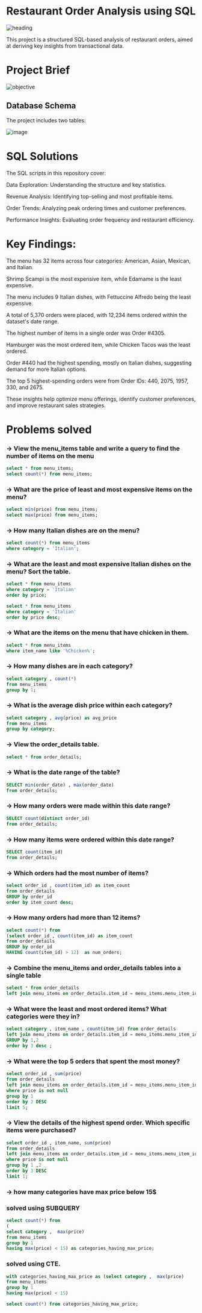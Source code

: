 # Restaurant Order Analysis using SQL

![heading](https://github.com/user-attachments/assets/ad0114d3-d2ad-4811-a5a1-cc581c0a3ca3)

This project is a structured SQL-based analysis of restaurant orders, aimed at deriving key insights from transactional data. 


# Project Brief
![objective](https://github.com/user-attachments/assets/2e833091-9d0b-4570-9385-d56e7cbaa925)


## Database Schema  

The project includes two tables:  

![image](https://github.com/user-attachments/assets/68306a80-3f64-4ac6-ba3d-705db9bc7c88)

# SQL Solutions
The SQL scripts in this repository cover:

Data Exploration: Understanding the structure and key statistics.

Revenue Analysis: Identifying top-selling and most profitable items.

Order Trends: Analyzing peak ordering times and customer preferences.

Performance Insights: Evaluating order frequency and restaurant efficiency.

# Key Findings:
The menu has 32 items across four categories: American, Asian, Mexican, and Italian.

Shrimp Scampi is the most expensive item, while Edamame is the least expensive.

The menu includes 9 Italian dishes, with Fettuccine Alfredo being the least expensive.

A total of 5,370 orders were placed, with 12,234 items ordered within the dataset's date range.

The highest number of items in a single order was Order #4305.

Hamburger was the most ordered item, while Chicken Tacos was the least ordered.

Order #440 had the highest spending, mostly on Italian dishes, suggesting demand for more Italian options.

The top 5 highest-spending orders were from Order IDs: 440, 2075, 1957, 330, and 2675.

These insights help optimize menu offerings, identify customer preferences, and improve restaurant sales strategies.

# Problems solved
### -> View the menu_items table and write a query to find the number of items on the menu
```sql
select * from menu_items;
select count(*) from menu_items;
```
### -> What are the price of least and most expensive items on the menu?
```sql
select min(price) from menu_items;
select max(price) from menu_items;
```
### -> How many Italian dishes are on the menu?
```sql
select count(*) from menu_items 
where category = 'Italian';
```
### -> What are the least and most expensive Italian dishes on the menu? Sort the table.
```sql
select * from menu_items 
where category = 'Italian'
order by price;

select * from menu_items 
where category = 'Italian'
order by price desc;
```
### ->  What are the items on the menu that have chicken in them.
```sql
select * from menu_items 
where item_name like '%Chicken%';
```
### -> How many dishes are in each category?
```sql
select category , count(*) 
from menu_items
group by 1;
```
### -> What is the average dish price within each category?
```sql
select category , avg(price) as avg_price
from menu_items
group by category;
```

### -> View the order_details table.
```sql
select * from order_details;
```
### -> What is the date range of the table?
```sql
SELECT min(order_date) , max(order_date)
from order_details;
```
### -> How many orders were made within this date range?
```sql
SELECT count(distinct order_id) 
from order_details;
```
### ->  How many items were ordered within this date range?
```sql
SELECT count(item_id) 
from order_details;
```
### -> Which orders had the most number of items?
```sql
select order_id , count(item_id) as item_count
from order_details
GROUP by order_id 
order by item_count desc;
```
### -> How many orders had more than 12 items?
```sql
select count(*) from  
(select order_id , count(item_id) as item_count
from order_details
GROUP by order_id 
HAVING count(item_id) > 12)  as num_orders;
```
### -> Combine the menu_items and order_details tables into a single table
```sql
select * from order_details 
left join menu_items on order_details.item_id = menu_items.menu_item_id;
```

### -> What were the least and most ordered items? What categories were they in?
```sql
select category , item_name , count(item_id) from order_details 
left join menu_items on order_details.item_id = menu_items.menu_item_id
GROUP by 1,2
order by 3 desc ;
```
### -> What were the top 5 orders that spent the most money?
```sql
select order_id , sum(price)
from order_details 
left join menu_items on order_details.item_id = menu_items.menu_item_id
where price is not null
group by 1
order by 2 DESC
limit 5; 
```
### -> View the details of the highest spend order. Which specific items were purchased?
```sql
select order_id , item_name, sum(price)
from order_details 
left join menu_items on order_details.item_id = menu_items.menu_item_id
where price is not null
group by 1 ,2
order by 3 DESC
limit 1; 
```
### ->  how many categories have max price below 15$
###  solved using SUBQUERY
```sql
select count(*) from
(
select category ,  max(price)  
from menu_items
group by 1
having max(price) < 15) as categories_having_max_price;
```
###  solved using CTE.
```sql
with categories_having_max_price as (select category ,  max(price)  
from menu_items
group by 1
having max(price) < 15)

select count(*) from categories_having_max_price;
```


